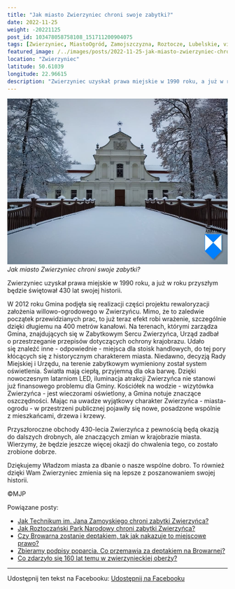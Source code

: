 ```yaml
---
title: "Jak miasto Zwierzyniec chroni swoje zabytki?"
date: 2022-11-25
weight: -20221125
post_id: 103478058758108_151711200904075
tags: [Zwierzyniec, MiastoOgród, Zamojszczyzna, Roztocze, Lubelskie, villarestituta, turystyka, dziedzictwo, zabytki, kościoły, krajobrazy]
featured_image: /../images/posts/2022-11-25-jak-miasto-zwierzyniec-chroni-swoje-zabytki.jpg
location: "Zwierzyniec"
latitude: 50.61039
longitude: 22.96615
description: "Zwierzyniec uzyskał prawa miejskie w 1990 roku, a już w roku przyszłym będzie świętował 430 lat swojej historii...."
---
```


![Jak miasto Zwierzyniec chroni swoje zabytki?](/images/posts/2022-11-25-jak-miasto-zwierzyniec-chroni-swoje-zabytki.jpg)
*Jak miasto Zwierzyniec chroni swoje zabytki?*

Zwierzyniec uzyskał prawa miejskie w 1990 roku, a już w roku przyszłym będzie świętował 430 lat swojej historii.

W 2012 roku Gmina podjęła się realizacji części projektu rewaloryzacji założenia willowo-ogrodowego w Zwierzyńcu. Mimo, że to zaledwie początek przewidzianych prac, to już teraz efekt robi wrażenie, szczególnie dzięki długiemu na 400 metrów kanałowi.
Na terenach, którymi zarządza Gmina, znajdujących się w Zabytkowym Sercu Zwierzyńca, Urząd zadbał o przestrzeganie przepisów dotyczących ochrony krajobrazu. Udało się znaleźć inne - odpowiednie - miejsca dla stoisk handlowych, do tej pory kłócących się z historycznym charakterem miasta.
Niedawno, decyzją Rady Miejskiej i Urzędu, na terenie zabytkowym wymieniony został system oświetlenia. Światła mają ciepłą, przyjemną dla oka barwę. Dzięki nowoczesnym latarniom LED, iluminacja atrakcji Zwierzyńca nie stanowi już finansowego problemu dla Gminy. Kościółek na wodzie - wizytówka Zwierzyńca - jest wieczorami oświetlony, a Gmina notuje znaczące oszczędności.
Mając na uwadze wyjątkowy charakter Zwierzyńca - miasta-ogrodu - w przestrzeni publicznej pojawiły się nowe, posadzone wspólnie z mieszkańcami, drzewa i krzewy.

Przyszłoroczne obchody 430-lecia Zwierzyńca z pewnością będą okazją do dalszych drobnych, ale znaczących zmian w krajobrazie miasta. Wierzymy, że będzie jeszcze więcej okazji do chwalenia tego, co zostało zrobione dobrze.

Dziękujemy Władzom miasta za dbanie o nasze wspólne dobro. To również dzięki Wam Zwierzyniec zmienia się na lepsze z poszanowaniem swojej historii.



©MJP

Powiązane posty:
- [Jak Technikum im. Jana Zamoyskiego chroni zabytki Zwierzyńca?](/posts/Jak-Technikum-im-Jana-Zamoyskiego-chroni-zabytki-Zwierzynca)
- [Jak Roztoczański Park Narodowy chroni zabytki Zwierzyńca?](/posts/Jak-Roztoczanski-Park-Narodowy-chroni-zabytki-Zwierzynca)
- [Czy Browarna zostanie deptakiem, tak jak nakazuje to miejscowe prawo?](/posts/Czy-Browarna-zostanie-deptakiem-tak-jak-nakazuje)
- [Zbieramy podpisy poparcia. Co przemawia za deptakiem na Browarnej?](/posts/Zbieramy-podpisy-poparcia-Co-przemawia-za-deptakiem)
- [Co zdarzyło się 160 lat temu w zwierzynieckiej oberży?](/posts/Co-zdarzylo-sie-160-lat-temu-w-zwierzynieckiej-oberzy)


---

Udostępnij ten tekst na Facebooku:
[Udostępnij na Facebooku](https://www.facebook.com/sharer/sharer.php?u=https://stowarzyszeniewachniewskiej.pl/posts/Jak-miasto-Zwierzyniec-chroni-swoje-zabytki)

<script type="application/ld+json">
{
  "@context": "https://schema.org",
  "@type": "BlogPosting",
  "headline": "Jak miasto Zwierzyniec chroni swoje zabytki?",
  "datePublished": "2022-11-25",
  "dateModified": "2022-11-25",
  "author": {
    "@type": "Person",
    "name": "Michał Jan Patyk"
  },
  "publisher": {
    "@type": "Organization",
    "name": "Stowarzyszenie im. Aleksandry Wachniewskiej",
    "logo": {
      "@type": "ImageObject",
      "url": "https://stowarzyszeniewachniewskiej.pl/images/logo/logo.svg"
    }
  },
  "mainEntityOfPage": {
    "@type": "WebPage",
    "@id": "https://stowarzyszeniewachniewskiej.pl/posts/Jak-miasto-Zwierzyniec-chroni-swoje-zabytki"
  },
  "image": {
    "@type": "ImageObject",
    "url": "https://stowarzyszeniewachniewskiej.pl/images/posts/2022-11-25-jak-miasto-zwierzyniec-chroni-swoje-zabytki.jpg"
  },
  "articleSection": "Dziedzictwo Kulturowe i Zabytki",
  "keywords": "Zwierzyniec, MiastoOgród, Zamojszczyzna, Roztocze, Lubelskie, villarestituta, turystyka, dziedzictwo, zabytki, kościoły, krajobrazy",
  "wordCount": 215,
  "articleBody": "Zwierzyniec uzyskał prawa miejskie w 1990 roku, a już w roku przyszłym będzie świętował 430 lat swojej historii.\n\nW 2012 roku Gmina podjęła się realizacji części projektu rewaloryzacji założenia willowo-ogrodowego w Zwierzyńcu. Mimo, że to zaledwie początek przewidzianych prac, to już teraz efekt robi wrażenie, szczególnie dzięki długiemu na 400 metrów kanałowi.\nNa terenach, którymi zarządza Gmina, znajdujących się w Zabytkowym Sercu Zwierzyńca, Urząd zadbał o przestrzeganie przepisów dotyczących ochrony krajobrazu. Udało się znaleźć inne - odpowiednie - miejsca dla stoisk handlowych, do tej pory kłócących się z historycznym charakterem miasta.\nNiedawno, decyzją Rady Miejskiej i Urzędu, na terenie zabytkowym wymieniony został system oświetlenia. Światła mają ciepłą, przyjemną dla oka barwę. Dzięki nowoczesnym latarniom LED, iluminacja atrakcji Zwierzyńca nie stanowi już finansowego problemu dla Gminy. Kościółek na wodzie - wizytówka Zwierzyńca - jest wieczorami oświetlony, a Gmina notuje znaczące oszczędności.\nMając na uwadze wyjątkowy charakter Zwierzyńca - miasta-ogrodu - w przestrzeni publicznej pojawiły się nowe, posadzone wspólnie z mieszkańcami, drzewa i krzewy.\n\nPrzyszłoroczne obchody 430-lecia Zwierzyńca z pewnością będą okazją do dalszych drobnych, ale znaczących zmian w krajobrazie miasta. Wierzymy, że będzie jeszcze więcej okazji do chwalenia tego, co zostało zrobione dobrze.\n\nDziękujemy Władzom miasta za dbanie o nasze wspólne dobro. To również dzięki Wam Zwierzyniec zmienia się na lepsze z poszanowaniem swojej historii.\n\n          \n\n©MJP",
  "description": "Odkryj piękno Zwierzyńca i jego zabytki.",
  "copyrightHolder": {
    "@type": "Person",
    "name": "Michał Jan Patyk"
  }
}
</script>
<script type="application/ld+json">
{
  "@context": "https://schema.org",
  "@type": "BreadcrumbList",
  "itemListElement": [
    {
      "@type": "ListItem",
      "position": 1,
      "name": "Home",
      "item": "https://stowarzyszeniewachniewskiej.pl"
    },
    {
      "@type": "ListItem",
      "position": 2,
      "name": "posts",
      "item": "https://stowarzyszeniewachniewskiej.pl/posts"
    },
    {
      "@type": "ListItem",
      "position": 3,
      "name": "Jak miasto Zwierzyniec chroni swoje zabytki?",
      "item": "https://stowarzyszeniewachniewskiej.pl/posts/Jak-miasto-Zwierzyniec-chroni-swoje-zabytki"
    }
  ]
}
</script>
